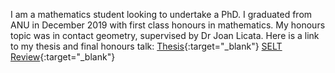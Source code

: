 I am a mathematics student looking to undertake a PhD. I graduated from ANU in December 2019 with first class honours in mathematics. My honours topic was in contact geometry, supervised by Dr Joan Licata. Here is a link to my thesis and final honours talk:
[Thesis](./thesis.pdf){:target="_blank"}
[SELT Review](./MATH2222_SELT.pdf){:target="_blank"}
